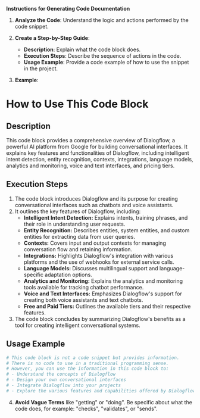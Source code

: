 **Instructions for Generating Code Documentation**

1. **Analyze the Code**: Understand the logic and actions performed by the code snippet.

2. **Create a Step-by-Step Guide**:
    - **Description**: Explain what the code block does.
    - **Execution Steps**: Describe the sequence of actions in the code.
    - **Usage Example**: Provide a code example of how to use the snippet in the project.

3. **Example**:

How to Use This Code Block
=========================================================================================

Description
-------------------------
This code block provides a comprehensive overview of Dialogflow, a powerful AI platform from Google for building conversational interfaces. It explains key features and functionalities of Dialogflow, including intelligent intent detection, entity recognition, contexts, integrations, language models, analytics and monitoring, voice and text interfaces, and pricing tiers.

Execution Steps
-------------------------
1. The code block introduces Dialogflow and its purpose for creating conversational interfaces such as chatbots and voice assistants.
2. It outlines the key features of Dialogflow, including:
    - **Intelligent Intent Detection:** Explains intents, training phrases, and their role in understanding user requests.
    - **Entity Recognition:** Describes entities, system entities, and custom entities for extracting data from user queries.
    - **Contexts:** Covers input and output contexts for managing conversation flow and retaining information.
    - **Integrations:** Highlights Dialogflow's integration with various platforms and the use of webhooks for external service calls.
    - **Language Models:** Discusses multilingual support and language-specific adaptation options.
    - **Analytics and Monitoring:** Explains the analytics and monitoring tools available for tracking chatbot performance.
    - **Voice and Text Interfaces:** Emphasizes Dialogflow's support for creating both voice assistants and text chatbots.
    - **Free and Paid Tiers:** Outlines the available tiers and their respective features.
3. The code block concludes by summarizing Dialogflow's benefits as a tool for creating intelligent conversational systems.

Usage Example
-------------------------

```python
# This code block is not a code snippet but provides information.
# There is no code to use in a traditional programming sense.
# However, you can use the information in this code block to:
# - Understand the concepts of Dialogflow
# - Design your own conversational interfaces
# - Integrate Dialogflow into your projects
# - Explore the various features and capabilities offered by Dialogflow
```

4. **Avoid Vague Terms** like "getting" or "doing". Be specific about what the code does, for example: "checks", "validates", or "sends".